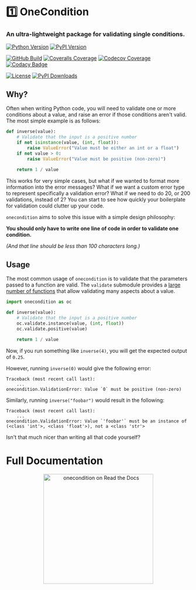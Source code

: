 # 1️⃣ OneCondition
### An ultra-lightweight package for validating single conditions.
[![Python Version](https://img.shields.io/pypi/pyversions/onecondition?logo=python&logoColor=white)](https://pypi.org/project/onecondition/)
[![PyPI Version](https://img.shields.io/pypi/v/onecondition?logo=PyPI&logoColor=white)](https://pypi.org/project/onecondition/)

[![GitHub Build](https://img.shields.io/github/actions/workflow/status/nimaid/python-onecondition/master.yml?logo=GitHub)](https://github.com/nimaid/python-onecondition/actions/workflows/master.yml)
[![Coveralls Coverage](https://img.shields.io/coverallsCoverage/github/nimaid/python-onecondition?logo=coveralls)](https://coveralls.io/github/nimaid/python-onecondition)
[![Codecov Coverage](https://img.shields.io/codecov/c/github/nimaid/python-onecondition?logo=codecov&logoColor=white)](https://codecov.io/gh/nimaid/python-onecondition)
[![Codacy Badge](https://app.codacy.com/project/badge/Grade/6016e7276903495c9d4a6f0dc89d2904)](https://app.codacy.com/gh/nimaid/python-onecondition/dashboard)

[![License](https://img.shields.io/pypi/l/onecondition?logo=opensourceinitiative&logoColor=white)](https://github.com/nimaid/python-onecondition/raw/main/LICENSE)
[![PyPI Downloads](https://img.shields.io/pypi/dm/onecondition.svg?label=pypi%20downloads&logo=PyPI&logoColor=white)](https://pypi.org/project/onecondition/)

## Why?
Often when writing Python code, you will need to validate one or more conditions about a value, and raise an error if those conditions aren't valid.
The most simple example is as follows:
```python
def inverse(value):
    # Validate that the input is a positive number
    if not isinstance(value, (int, float)):
        raise ValueError("Value must be either an int or a float")
    if not value > 0:
        raise ValueError("Value must be positive (non-zero)")
    
    return 1 / value
```
This works for very simple cases, but what if we wanted to format more information into the error messages?
What if we want a custom error type to represent specifically a validation error?
What if we need to do 20, or 200 validations, instead of 2?
You can start to see how quickly your boilerplate for validation could clutter up your code.

`onecondition` aims to solve this issue with a simple design philosophy:

**You should only have to write one line of code in order to validate one condition.**

*(And that line should be less than 100 characters long.)*
## Usage

<!--
```doctest
>>> import onecondition as oc

>>> def inverse(value):
...     oc.validate.instance(value, (int, float))
...     oc.validate.positive(value)
...     return 1 / value

>>> inverse(4)
0.25
>>> inverse(0)
Traceback (most recent call last):
    ...
onecondition.ValidationError: Value `0` must be positive (non-zero)
>>> inverse("foobar")
Traceback (most recent call last):
    ...
onecondition.ValidationError: Value `'foobar'` must be an instance of (<class 'int'>, <class 'float'>), not a <class 'str'>

```
-->

The most common usage of `onecondition` is to validate that the parameters passed to a function are valid.
The `validate` submodule provides a [large number of functions](https://onecondition.readthedocs.io/en/latest/autoapi/onecondition/validate/index.html#functions) that allow validating many aspects about a value.
```python
import onecondition as oc

def inverse(value):
    # Validate that the input is a positive number
    oc.validate.instance(value, (int, float))
    oc.validate.positive(value)
    
    return 1 / value
```
Now, if you run something like `inverse(4)`, you will get the expected output of `0.25`.

However, running `inverse(0)` would give the following error:
```
Traceback (most recent call last):
    ...
onecondition.ValidationError: Value `0` must be positive (non-zero)
```
Similarly, running `inverse("foobar")` would result in the following:
```
Traceback (most recent call last):
    ...
onecondition.ValidationError: Value `'foobar'` must be an instance of (<class 'int'>, <class 'float'>), not a <class 'str'>
```
Isn't that much nicer than writing all that code yourself?

# Full Documentation
<p align="center"><a href="https://onecondition.readthedocs.io/en/latest/index.html"><img src="https://brand-guidelines.readthedocs.org/_images/logo-wordmark-vertical-dark.png" width="300px" alt="onecondition on Read the Docs"></a></p>
